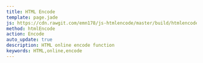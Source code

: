 ```yaml
---
title: HTML Encode
template: page.jade
js: https://cdn.rawgit.com/emn178/js-htmlencode/master/build/htmlencode.min.js
method: htmlEncode
action: Encode
auto_update: true
description: HTML online encode function
keywords: HTML,online,encode
---
```


